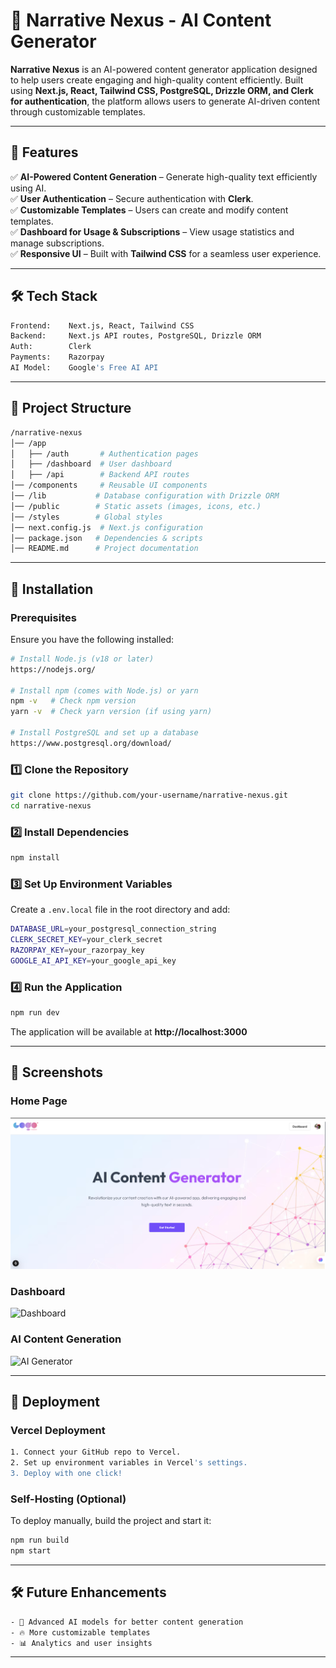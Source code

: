 # 📌 Narrative Nexus - AI Content Generator  

**Narrative Nexus** is an AI-powered content generator application designed to help users create engaging and high-quality content efficiently. Built using **Next.js, React, Tailwind CSS, PostgreSQL, Drizzle ORM, and Clerk for authentication**, the platform allows users to generate AI-driven content through customizable templates.  

---

## 🚀 Features  

✅ **AI-Powered Content Generation** – Generate high-quality text efficiently using AI.  
✅ **User Authentication** – Secure authentication with **Clerk**.  
✅ **Customizable Templates** – Users can create and modify content templates.  
✅ **Dashboard for Usage & Subscriptions** – View usage statistics and manage subscriptions.  
✅ **Responsive UI** – Built with **Tailwind CSS** for a seamless user experience.  

---

## 🛠 Tech Stack  

```bash
Frontend:    Next.js, React, Tailwind CSS  
Backend:     Next.js API routes, PostgreSQL, Drizzle ORM  
Auth:        Clerk  
Payments:    Razorpay  
AI Model:    Google's Free AI API  
```

---

## 📂 Project Structure  

```bash
/narrative-nexus
│── /app
│   ├── /auth       # Authentication pages
│   ├── /dashboard  # User dashboard
│   ├── /api        # Backend API routes
│── /components     # Reusable UI components
│── /lib           # Database configuration with Drizzle ORM
│── /public        # Static assets (images, icons, etc.)
│── /styles        # Global styles
│── next.config.js  # Next.js configuration
│── package.json   # Dependencies & scripts
│── README.md      # Project documentation
```

---

## 🔧 Installation  

### **Prerequisites**  
Ensure you have the following installed:  

```sh
# Install Node.js (v18 or later)
https://nodejs.org/

# Install npm (comes with Node.js) or yarn
npm -v   # Check npm version
yarn -v  # Check yarn version (if using yarn)

# Install PostgreSQL and set up a database
https://www.postgresql.org/download/
```

### **1️⃣ Clone the Repository**  
```sh
git clone https://github.com/your-username/narrative-nexus.git
cd narrative-nexus
```

### **2️⃣ Install Dependencies**  
```sh
npm install
```

### **3️⃣ Set Up Environment Variables**  
Create a `.env.local` file in the root directory and add:  

```sh
DATABASE_URL=your_postgresql_connection_string
CLERK_SECRET_KEY=your_clerk_secret
RAZORPAY_KEY=your_razorpay_key
GOOGLE_AI_API_KEY=your_google_api_key
```

### **4️⃣ Run the Application**  
```sh
npm run dev
```
The application will be available at **http://localhost:3000**  

---

## 📸 Screenshots  

### **Home Page**
![Home Page](https://github.com/shivanisharma16/Narrative-Nexus/blob/main/home.png?raw=true)  

### **Dashboard**
![Dashboard](screenshots/dashboard.png)  

### **AI Content Generation**
![AI Generator](screenshots/generator.png)  

---

## 🚀 Deployment  

### **Vercel Deployment**  
```bash
1. Connect your GitHub repo to Vercel.  
2. Set up environment variables in Vercel's settings.  
3. Deploy with one click!  
```

### **Self-Hosting (Optional)**  
To deploy manually, build the project and start it:  
```sh
npm run build
npm start
```

---

## 🛠 Future Enhancements  

```bash
- 🌟 Advanced AI models for better content generation  
- 🔥 More customizable templates  
- 📊 Analytics and user insights  
```

---

